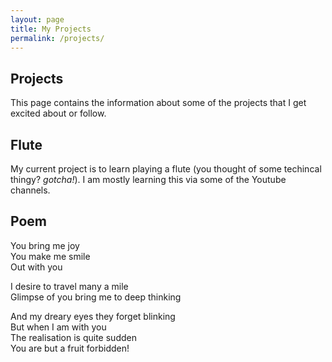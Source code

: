 ```yaml
---
layout: page
title: My Projects
permalink: /projects/
---
```


## Projects

This page contains the information about some of the projects that I get excited about or follow.

## Flute

My current project is to learn playing a flute (you thought of some techincal thingy? *gotcha!*). I am mostly learning this via some of the Youtube channels.

## Poem

You bring me joy<br>
You make me smile<br>
Out with you

I desire to travel many a mile<br>
Glimpse of you bring me to deep thinking<br>

And my dreary eyes they forget blinking<br>
But when I am with you<br>
The realisation is quite sudden<br>
You are but a fruit forbidden!<br>